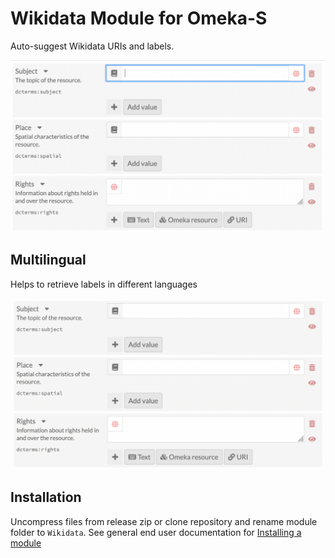 # Wikidata Module for Omeka-S

Auto-suggest Wikidata URIs and labels.

![Omeka-S Wikidata](docs/images/demo.gif)

## Multilingual

Helps to retrieve labels in different languages

![Omeka-S Wikidata](docs/images/demo_ja.gif)

## Installation

Uncompress files from release zip or clone repository and rename module folder to `Wikidata`.
See general end user documentation for [Installing a module](http://omeka.org/s/docs/user-manual/modules/#installing-modules)


